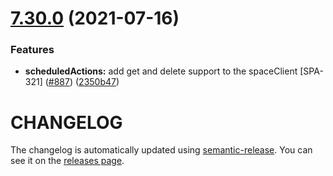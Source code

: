 # [7.30.0](https://github.com/contentful/contentful-management.js/compare/v7.29.0...v7.30.0) (2021-07-16)


### Features

* **scheduledActions:** add get and delete support to the spaceClient [SPA-321] ([#887](https://github.com/contentful/contentful-management.js/issues/887)) ([2350b47](https://github.com/contentful/contentful-management.js/commit/2350b47053459694b21b19c71025632fe57815cc))

# CHANGELOG

The changelog is automatically updated using
[semantic-release](https://github.com/semantic-release/semantic-release). You
can see it on the [releases page](https://github.com/contentful/contentful-management.js/releases).
